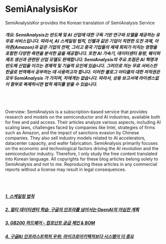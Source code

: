 # SemiAnalysisKor
SemiAnalysisKor provides the Korean translation of SemiAnalysis Service


##### 개요: SemiAnalysis는 반도체 및 AI 산업에 대한 구독 기반 연구와 모델을 제공하는 유무료 서비스입니다. 따라서, AI 스케일링 법칙, 인텔과 같은 기업이 직면한 도전 과제, 아마존(Amazon)과 같은 기업의 전략, 그리고 중국 기업들의 제재 회피가 미치는 영향을 포함한 다양한 측면을 분석한 글을 제공합니다. 또한 AI 가속기, 데이터센터 용량, 웨이퍼 제조 생산과 관련된 산업 모델도 판매합니다. SemiAnalysis의 주요 초점은 AI 혁명과 반도체 산업을 이끄는 경제적 및 기술적 요인에 있습니다. 그러므로 저는 무료 서비스만 한글로 번역해서 공부하는 데 사용하고자 합니다. 이러한 블로그 아티클의 대한 저작권은 모두 SemiAnalysis 가 가지며, 저에게는 없습니다. 따라서, 상용 보고서에 라이센스없이 함부로 복제하시면 법적 제지를 받을 수 있습니다.   #####

<br></br>

Overview: SemiAnalysis is a subscription-based service that provides research and models on the semiconductor and AI industries, available both for free and paid access. Their articles analyze various aspects, including AI scaling laws, challenges faced by companies like Intel, strategies of firms such as Amazon, and the impact of sanctions evasion by Chinese companies. They also sell industry models related to AI accelerators, datacenter capacity, and wafer fabrication. SemiAnalysis primarily focuses on the economic and technological factors driving the AI revolution and the semiconductor industry. Therefore, I only study the free content translated into Korean language. All copyrights for these blog articles belong solely to SemiAnalysis and not to me. Reproducing these articles in any commercial reports without a license may result in legal consequences. 

<br></br>



##### [1. 스케일링 법칙 ](https://github.com/synabreu/SemiAnalysisKor/blob/main/ScalingLaw-20241211.md) #####
##### [2. 멀티 데이터센터 학습: 구글의 인프라를 넘어서는 OpenAI의 야심찬 계획](https://github.com/synabreu/SemiAnalysisKor/Multidatacenter-20240904.md) #####
##### [3. GB200 하드웨어 - 컴포넌트 공급 체인 & BOM](https://github.com/synabreu/SemiAnalysisKor/gb200-20240717.md) #####
##### [4. 구글AI 인프라스트럭처 우위: 마이크로아키텍처보다 시스템이 더 중요](https://github.com/synabreu/SemiAnalysisKor/googleai-20230412.md) #####
